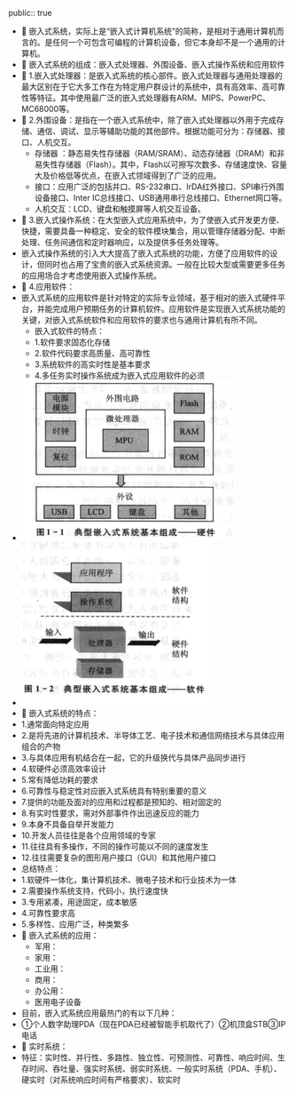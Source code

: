 public:: true

- 🔵 嵌入式系统，实际上是“嵌入式计算机系统”的简称，是相对于通用计算机而言的。是任何一个可包含可编程的计算机设备，但它本身却不是一个通用的计算机。
- 🔵 嵌入式系统的组成：嵌入式处理器、外围设备、嵌入式操作系统和应用软件
- 🔵 1.嵌入式处理器：是嵌入式系统的核心部件。嵌入式处理器与通用处理器的最大区别在于它大多工作在为特定用户群设计的系统中，具有高效率、高可靠性等特征。其中使用最广泛的嵌入式处理器有ARM、MIPS、PowerPC、MC68000等。
- 🔵 2.外围设备：是指在一个嵌入式系统中，除了嵌入式处理器以外用于完成存储、通信、调试、显示等辅助功能的其他部件。根据功能可分为：存储器、接口、人机交互。
	- 存储器 ：静态易失性存储器（RAM/SRAM）、动态存储器（DRAM）和非易失性存储器（Flash）。其中，Flash以可擦写次数多、存储速度快、容量大及价格低等优点，在嵌入式领域得到了广泛的应用。
	- 接口：应用广泛的包括并口、RS-232串口、IrDA红外接口、SPI串行外围设备接口、Inter IC总线接口、USB通用串行总线接口、Ethernet网口等。
	- 人机交互：LCD、键盘和触摸屏等人机交互设备。
- 🔵 3.嵌入式操作系统：在大型嵌入式应用系统中，为了使嵌入式开发更方便、快捷，需要具备一种稳定、安全的软件模块集合，用以管理存储器分配、中断处理、任务间通信和定时器响应，以及提供多任务处理等。
- 嵌入式操作系统的引入大大提高了嵌入式系统的功能，方便了应用软件的设计，但同时也占用了宝贵的嵌入式系统资源。一般在比较大型或需要更多任务的应用场合才考虑使用嵌入式操作系统。
- 🔵 4.应用软件：
- 嵌入式系统的应用软件是针对特定的实际专业领域，基于相对的嵌入式硬件平台，并能完成用户预期任务的计算机软件。应用软件是实现嵌入式系统功能的关键，对嵌入式系统软件和应用软件的要求也与通用计算机有所不同。
	- 嵌入式软件的特点：
	- 1.软件要求固态化存储
	- 2.软件代码要求高质量、高可靠性
	- 3.系统软件的高实时性是基本要求
	- 4.多任务实时操作系统成为嵌入式应用软件的必须
- ![image.png](../assets/image_1697260251393_0.png)
- ![image.png](../assets/image_1697260264062_0.png)
- 🔵 嵌入式系统的特点：
- 1.通常面向特定应用
- 2.是将先进的计算机技术、半导体工艺、电子技术和通信网络技术与具体应用组合的产物
- 3.与具体应用有机结合在一起，它的升级换代与具体产品同步进行
- 4.软硬件必须高效率设计
- 5.常有降低功耗的要求
- 6.可靠性与稳定性对应嵌入式系统具有特别重要的意义
- 7.提供的功能及面对的应用和过程都是预知的、相对固定的
- 8.有实时性要求，需对外部事件作出迅速反应的能力
- 9.本身不具备自举开发能力
- 10.开发人员往往是各个应用领域的专家
- 11.往往具有多操作，不同的操作可能以不同的速度发生
- 12.往往需要复杂的图形用户接口（GUI）和其他用户接口
- 总结特点：
- 1.软硬件一体化，集计算机技术、微电子技术和行业技术为一体
- 2.需要操作系统支持，代码小，执行速度快
- 3.专用紧凑，用途固定，成本敏感
- 4.可靠性要求高
- 5.多样性、应用广泛，种类繁多
- 🔵 嵌入式系统的应用：
	- 军用：
	- 家用：
	- 工业用：
	- 商用：
	- 办公用：
	- 医用电子设备
- 目前，嵌入式系统应用最热门的有以下几种：
- ①个人数字助理PDA（现在PDA已经被智能手机取代了）②机顶盒STB③IP电话
- 🔵 实时系统：
- 特征：实时性、并行性、多路性、独立性、可预测性、可靠性、响应时间、生存时间、吞吐量、强实时系统、弱实时系统、一般实时系统（PDA、手机）、硬实时（对系统响应时间有严格要求）、软实时